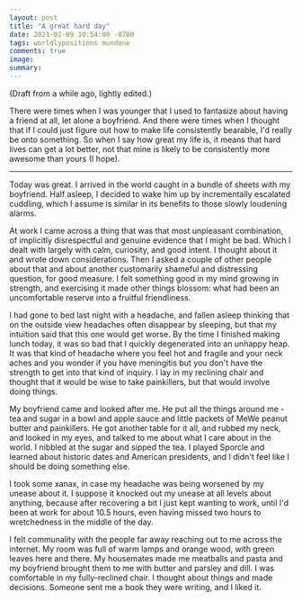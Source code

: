 ```yaml
---
layout: post
title: "A great hard day"
date: 2021-02-09 10:54:00 -0700
tags: worldlypositions mundane
comments: true
image:
summary:
---
```

(Draft from a while ago, lightly edited.)

There were times when I was younger that I used to fantasize about having a friend at all, let alone a boyfriend. And there were times when I thought that if I could just figure out how to make life consistently bearable, I'd really be onto something. So when I say how great my life is, it means that hard lives can get a lot better, not that mine is likely to be consistently more awesome than yours (I hope).

***

Today was great. I arrived in the world caught in a bundle of sheets with my boyfriend. Half asleep, I decided to wake him up by incrementally escalated cuddling, which I assume is similar in its benefits to those slowly loudening alarms.<!--ex-->

At work I came across a thing that was that most unpleasant combination, of implicitly disrespectful and genuine evidence that I might be bad. Which I dealt with largely with calm, curiosity, and good intent. I thought about it and wrote down considerations. Then I asked a couple of other people about that and about another customarily shameful and distressing question, for good measure. I felt something good in my mind growing in strength, and exercising it made other things blossom: what had been an uncomfortable reserve into a fruitful friendliness.

I had gone to bed last night with a headache, and fallen asleep thinking that on the outside view headaches often disappear by sleeping, but that my intuition said that this one would get worse. By the time I finished making lunch today, it was so bad that I quickly degenerated into an unhappy heap. It was that kind of headache where you feel hot and fragile and your neck aches and you wonder if you have meningitis but you don't have the strength to get into that kind of inquiry. I lay in my reclining chair and thought that it would be wise to take painkillers, but that would involve doing things.

My boyfriend came and looked after me. He put all the things around me - tea and sugar in a bowl and apple sauce and little packets of MeWe peanut butter and painkillers. He got another table for it all, and rubbed my neck, and looked in my eyes, and talked to me about what I care about in the world. I nibbled at the sugar and sipped the tea. I played Sporcle and learned about historic dates and American presidents, and I didn't feel like I should be doing something else.

I took some xanax, in case my headache was being worsened by my unease about it. I suppose it knocked out my unease at all levels about anything, because after recovering a bit I just kept wanting to work, until I'd been at work for about 10.5 hours, even having missed two hours to wretchedness in the middle of the day.

I felt communality with the people far away reaching out to me across the internet. My room was full of warm lamps and orange wood, with green leaves here and there. My housemates made me meatballs and pasta and my boyfriend brought them to me with butter and parsley and dill. I was comfortable in my fully-reclined chair. I thought about things and made decisions. Someone sent me a book they were writing, and I liked it.
